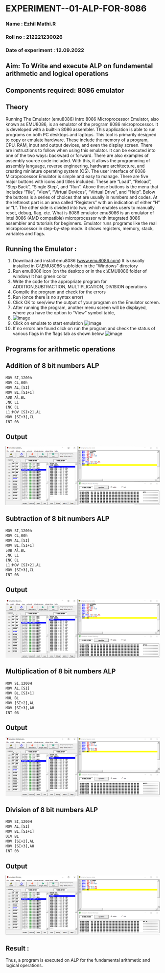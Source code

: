 # EXPERIMENT--01-ALP-FOR-8086
### Name : Ezhil Mathi.R
### Roll no : 212221230026
### Date of experiment : 12.09.2022

## Aim: To Write and execute ALP on fundamental arithmetic and logical operations
## Components required: 8086  emulator 
## Theory 
Running The Emulator (emu8086) Intro 8086 Microprocessor Emulator, also known as EMU8086, is an emulator of the program 8086 microprocessor.
It is developed with a built-in 8086 assembler. 
This application is able to run programs on both PC desktops and laptops. This tool is primarily designed to copy or emulate hardware. These include the memory of a program, CPU, RAM, input and output devices, and even the display screen. There are instructions to follow when using this emulator. It can be executed into one of the two ways: backward or forward. There are also examples of assembly source code included. With this, it allows the programming of assembly language, reverse engineering, hardware architecture, and creating miniature operating system (OS). The user interface of 8086 Microprocessor Emulator is simple and easy to manage. There are five major buttons with icons and titles included. These are “Load”, “Reload”, “Step Back”, “Single Step”, and “Run”. Above those buttons is the menu that includes “File”, “View”, “Virtual Devices”, “Virtual Drive”, and “Help”. Below the buttons is a series of choices that are usually in numbers and codes. At the leftmost part is an area called “Registers” with an indication of either “H” or “L”. The other side is divided into two, which enables users to manually reset, debug, flag, etc. What is 8086 emulator emu8086 is an emulator of Intel 8086 (AMD compatible) microprocessor with integrated 8086 assembler and tutorials for beginners. Emulator runs programs like the real microprocessor in step-by-step mode. it shows registers, memory, stack, variables and flags.


 ## Running the Emulator :
1. Download and install emu8086 (www.emu8086.com) It is usually installed in C:\EMU8086 subfolder in the “Windows” directory
2. Run  emu8086 icon (on the desktop or in the c:\EMU8086 folder of window) It has green color 
3. Write the code for the appropriate program for ADDITION,SUBTRACTION, MULTIPLICATION,  DIVISION operations 
4. Compile the program and check for the errors 
5. Run (once there is no syntax error) 
6. Click OK to see/view the output of your program on the Emulator screen. 
7. After running the program, another menu screen will be displayed, where you have the option to “View” symbol table,
8. ![image](https://user-images.githubusercontent.com/36288975/189273263-d65baae9-4b8f-4723-afb3-c0ffa4052b04.png)
9. Click on emulate to start emulation 
![image](https://user-images.githubusercontent.com/36288975/189273273-9bb36ec1-e2e8-4892-8d35-37707332bfdc.png)
10.	If no errors are found click on run the program and check the status of various flags in the flags tab as shown below 
![image](https://user-images.githubusercontent.com/36288975/189273277-113a2a33-4a40-4ff8-95a5-ecd3a1f504fe.png)

## Programs for arithmetic  operations

## Addition of 8 bit numbers ALP 
```
MOV SI,1200h
MOV CL,00h
MOV AL,[SI]
MOV BL,[SI+1]
ADD Al,BL
JNC L1
INC CL
L1:MOV [SI+2],AL
MOV [SI+3],CL
INT 03
```
## Output  
 ![add](./add.png)

## Subtraction of 8 bit numbers ALP 
```
MOV SI,1200h
MOV CL,00h
MOV AL,[SI]
MOV BL,[SI+1]
SUB Al,BL
JNC L1
INC CL
L1:MOV [SI+2],AL
MOV [SI+3],CL
INT 03
```
## Output  
![sub](./sub.png)

## Multiplication of 8 bit numbers ALP
```
MOV SI,1200H
MOV AL,[SI]
MOV BL,[SI+1]
MUL BL
MOV [SI+2],AL
MOV [SI+3],AH
INT 03
```
## Output  
![mul](./mul.png)
## Division of 8 bit numbers ALP
```
MOV SI,1200H
MOV AL,[SI]
MOV BL,[SI+1]
DIV BL
MOV [SI+2],AL
MOV [SI+3],AH
INT 03
```
## Output  
![div](./div.png)

## Result :
Thus, a program is executed on ALP for the fundamental arithmetic and logical operations.
